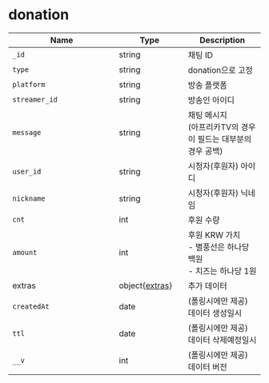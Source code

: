 # donation

<table><thead><tr><th width="197">Name</th><th width="122">Type</th><th>Description</th></tr></thead><tbody><tr><td><code>_id</code></td><td>string</td><td>채팅 ID</td></tr><tr><td><code>type</code></td><td>string</td><td>donation으로 고정</td></tr><tr><td><code>platform</code></td><td>string</td><td>방송 플랫폼</td></tr><tr><td><code>streamer_id</code></td><td>string</td><td>방송인 아이디</td></tr><tr><td><code>message</code></td><td>string</td><td>채팅 메시지<br>(아프리카TV의 경우 이 필드는 대부분의 경우    공백)</td></tr><tr><td><code>user_id</code></td><td>string</td><td>시청자(후원자) 아이디</td></tr><tr><td><code>nickname</code></td><td>string</td><td>시청자(후원자) 닉네임</td></tr><tr><td><code>cnt</code></td><td>int</td><td>후원 수량</td></tr><tr><td><code>amount</code></td><td>int</td><td>후원 KRW 가치<br>- 별풍선은 하나당 백원<br>- 치즈는 하나당 1원</td></tr><tr><td>extras</td><td>object{<a href="extras.md">extras</a>}</td><td>추가 데이터</td></tr><tr><td><code>createdAt</code></td><td>date</td><td>(폴링시에만 제공) 데이터 생성일시</td></tr><tr><td><code>ttl</code></td><td>date</td><td>(폴링시에만 제공) 데이터 삭제예정일시</td></tr><tr><td><code>__v</code></td><td>int</td><td>(폴링시에만 제공) 데이터 버전</td></tr></tbody></table>
